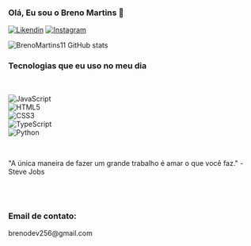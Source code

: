 ### Olá, Eu sou o Breno Martins 👋

[![Likendin](https://img.shields.io/badge/LinkedIn-0077B5?style=for-the-badge&logo=linkedin&logoColor=white)]((https://www.linkedin.com/in/breno-martins-/)) [![Instagram](https://img.shields.io/badge/Instagram-E4405F?style=for-the-badge&logo=instagram&logoColor=white)](https://www.instagram.com/breno.dev._/)

![BrenoMartins11 GitHub stats](https://github-readme-stats.vercel.app/api?username=BrenoMartins11&show_icons=true&theme=dracula)


### Tecnologias que eu uso no meu dia

<div style="display: inline_block"><br />
  
  <img alt="JavaScript" src="https://img.shields.io/badge/JavaScript-F7DF1E?style=for-the-badge&logo=javascript&logoColor=black" /> <br />
  <img alt="HTML5" src="https://img.shields.io/badge/HTML5-E34F26?style=for-the-badge&logo=html5&logoColor=white" /> <br />
  <img alt="CSS3" src="https://img.shields.io/badge/CSS3-1572B6?style=for-the-badge&logo=css3&logoColorpeScript" /> <br />
  <img alt="TypeScript" src="https://img.shields.io/badge/TypeScript-3178C6?style=for-the-badge&logo" /> <br />
  <img alt="Python" src="https://img.shields.io/badge/Python-3776AB?style=for-the-badge&logo=python&logoColor=white" /> <br />

  
</div>
<br />

"A única maneira de fazer um grande trabalho é amar o que você faz." - Steve Jobs

<br />
<br />
<h3> Email de contato: </h3> brenodev256@gmail.com
